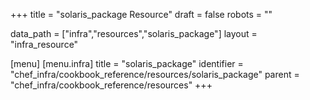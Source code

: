 +++
title = "solaris_package Resource"
draft = false
robots = ""

data_path = ["infra","resources","solaris_package"]
layout = "infra_resource"


[menu]
  [menu.infra]
    title = "solaris_package"
    identifier = "chef_infra/cookbook_reference/resources/solaris_package"
    parent = "chef_infra/cookbook_reference/resources"
+++

<!-- The contents of this page are automatically generated from the solaris_package.yaml file in the data directory. -->
<!-- To suggest a change, edit the https://github.com/chef/chef/blob/master/lib/chef/resource/solaris_package.rb file
      and submit a pull request to the https://github.com/chef/chef repository. -->
